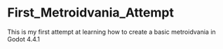 # First_Metroidvania_Attempt
 This is my first attempt at learning how to create a basic metroidvania in Godot 4.4.1
